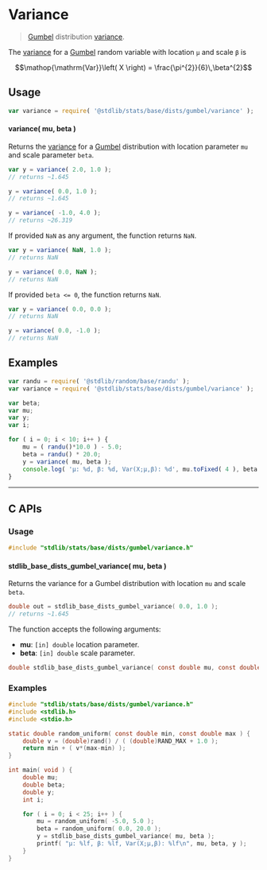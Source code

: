 <!--

@license Apache-2.0

Copyright (c) 2018 The Stdlib Authors.

Licensed under the Apache License, Version 2.0 (the "License");
you may not use this file except in compliance with the License.
You may obtain a copy of the License at

   http://www.apache.org/licenses/LICENSE-2.0

Unless required by applicable law or agreed to in writing, software
distributed under the License is distributed on an "AS IS" BASIS,
WITHOUT WARRANTIES OR CONDITIONS OF ANY KIND, either express or implied.
See the License for the specific language governing permissions and
limitations under the License.

-->

# Variance

> [Gumbel][gumbel-distribution] distribution [variance][variance].

<!-- Section to include introductory text. Make sure to keep an empty line after the intro `section` element and another before the `/section` close. -->

<section class="intro">

The [variance][variance] for a [Gumbel][gumbel-distribution] random variable with location `μ` and scale `β` is

<!-- <equation class="equation" label="eq:gumbel_variance" align="center" raw="\operatorname{Var}\left( X \right) = \frac{\pi^{2}}{6}\,\beta^{2}" alt="Variance for a Gumbel distribution."> -->

```math
\mathop{\mathrm{Var}}\left( X \right) = \frac{\pi^{2}}{6}\,\beta^{2}
```

<!-- <div class="equation" align="center" data-raw-text="\operatorname{Var}\left( X \right) = \frac{\pi^{2}}{6}\,\beta^{2}" data-equation="eq:gumbel_variance">
    <img src="https://cdn.jsdelivr.net/gh/stdlib-js/stdlib@51534079fef45e990850102147e8945fb023d1d0/lib/node_modules/@stdlib/stats/base/dists/gumbel/variance/docs/img/equation_gumbel_variance.svg" alt="Variance for a Gumbel distribution.">
    <br>
</div> -->

<!-- </equation> -->

</section>

<!-- /.intro -->

<!-- Package usage documentation. -->

<section class="usage">

## Usage

```javascript
var variance = require( '@stdlib/stats/base/dists/gumbel/variance' );
```

#### variance( mu, beta )

Returns the [variance][variance] for a [Gumbel][gumbel-distribution] distribution with location parameter `mu` and scale parameter `beta`.

```javascript
var y = variance( 2.0, 1.0 );
// returns ~1.645

y = variance( 0.0, 1.0 );
// returns ~1.645

y = variance( -1.0, 4.0 );
// returns ~26.319
```

If provided `NaN` as any argument, the function returns `NaN`.

```javascript
var y = variance( NaN, 1.0 );
// returns NaN

y = variance( 0.0, NaN );
// returns NaN
```

If provided `beta <= 0`, the function returns `NaN`.

```javascript
var y = variance( 0.0, 0.0 );
// returns NaN

y = variance( 0.0, -1.0 );
// returns NaN
```

</section>

<!-- /.usage -->

<!-- Package usage notes. Make sure to keep an empty line after the `section` element and another before the `/section` close. -->

<section class="notes">

</section>

<!-- /.notes -->

<!-- Package usage examples. -->

<section class="examples">

## Examples

<!-- eslint no-undef: "error" -->

```javascript
var randu = require( '@stdlib/random/base/randu' );
var variance = require( '@stdlib/stats/base/dists/gumbel/variance' );

var beta;
var mu;
var y;
var i;

for ( i = 0; i < 10; i++ ) {
    mu = ( randu()*10.0 ) - 5.0;
    beta = randu() * 20.0;
    y = variance( mu, beta );
    console.log( 'µ: %d, β: %d, Var(X;µ,β): %d', mu.toFixed( 4 ), beta.toFixed( 4 ), y.toFixed( 4 ) );
}
```

</section>

<!-- /.examples -->

<!-- C interface documentation. -->

* * *

<section class="c">

## C APIs

<!-- Section to include introductory text. Make sure to keep an empty line after the intro `section` element and another before the `/section` close. -->

<section class="intro">

</section>

<!-- /.intro -->

<!-- C usage documentation. -->

<section class="usage">

### Usage

```c
#include "stdlib/stats/base/dists/gumbel/variance.h"
```

#### stdlib_base_dists_gumbel_variance( mu, beta )

Returns the variance for a Gumbel distribution with location `mu` and scale `beta`.

```c
double out = stdlib_base_dists_gumbel_variance( 0.0, 1.0 );
// returns ~1.645
```

The function accepts the following arguments:

-   **mu**: `[in] double` location parameter.
-   **beta**: `[in] double` scale parameter.

```c
double stdlib_base_dists_gumbel_variance( const double mu, const double beta );
```

</section>

<!-- /.usage -->

<!-- C API usage notes. Make sure to keep an empty line after the `section` element and another before the `/section` close. -->

<section class="notes">

</section>

<!-- /.notes -->

<!-- C API usage examples. -->

<section class="examples">

### Examples

```c
#include "stdlib/stats/base/dists/gumbel/variance.h"
#include <stdlib.h>
#include <stdio.h>

static double random_uniform( const double min, const double max ) {
    double v = (double)rand() / ( (double)RAND_MAX + 1.0 );
    return min + ( v*(max-min) );
}

int main( void ) {
    double mu;
    double beta;
    double y;
    int i;

    for ( i = 0; i < 25; i++ ) {
        mu = random_uniform( -5.0, 5.0 );
        beta = random_uniform( 0.0, 20.0 );
        y = stdlib_base_dists_gumbel_variance( mu, beta );
        printf( "µ: %lf, β: %lf, Var(X;µ,β): %lf\n", mu, beta, y );
    }
}
```

</section>

<!-- /.examples -->

</section>

<!-- /.c -->

<!-- Section to include cited references. If references are included, add a horizontal rule *before* the section. Make sure to keep an empty line after the `section` element and another before the `/section` close. -->

<section class="references">

</section>

<!-- /.references -->

<!-- Section for related `stdlib` packages. Do not manually edit this section, as it is automatically populated. -->

<section class="related">

</section>

<!-- /.related -->

<!-- Section for all links. Make sure to keep an empty line after the `section` element and another before the `/section` close. -->

<section class="links">

[gumbel-distribution]: https://en.wikipedia.org/wiki/Gumbel_distribution

[variance]: https://en.wikipedia.org/wiki/Variance

</section>

<!-- /.links -->
